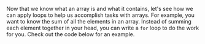 Now that we know what an array is and what it contains, let's see how we can apply loops to help us accomplish tasks with arrays. For example, you want to know the sum of all the elements in an array. Instead of summing each element together in your head, you can write a `for` loop to do the work for you. Check out the code below for an example.

